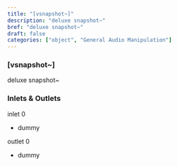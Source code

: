 ```yaml
---
title: "[vsnapshot~]"
description: "deluxe snapshot~"
bref: "deluxe snapshot~"
draft: false
categories: ["object", "General Audio Manipulation"]
---
```


### [vsnapshot~]

deluxe snapshot~

### Inlets & Outlets

inlet 0

 - dummy

outlet 0

 - dummy
 
